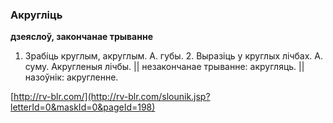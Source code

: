 ### Акругліць
**дзеяслоў, закончанае трыванне**

1. Зрабіць круглым, акруглым. А. губы. 2. Выразіць у круглых лічбах. А. суму. Акругленыя лічбы. || незакончанае трыванне: акругляць. || назоўнік: акругленне.

<a rel="author">[http://rv-blr.com/](http://rv-blr.com/slounik.jsp?letterId=0&maskId=0&pageId=198)</a>

